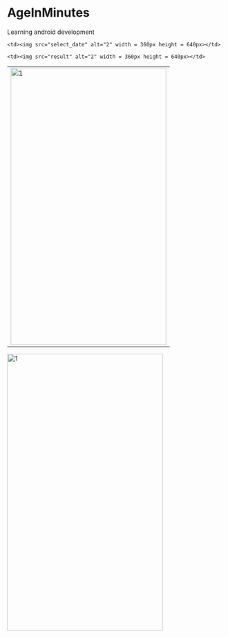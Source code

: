 # AgeInMinutes
Learning android development
<table>
  <tr>
    <td> <img src="main"  alt="1" width = 360px height = 640px ></td>

    <td><img src="select_date" alt="2" width = 360px height = 640px></td>
    
    <td><img src="result" alt="2" width = 360px height = 640px></td>
   </tr> 
</table>
<img src="./main"  alt="1" width = 360px height = 640px >
